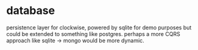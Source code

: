 # database

persistence layer for clockwise, powered by sqlite for demo purposes but could be extended to something like postgres. perhaps a more CQRS approach like sqlite -> mongo would be more dynamic.
